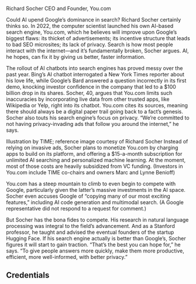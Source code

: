 Richard Socher
CEO and Founder, You.com

Could AI upend Google’s dominance in search? Richard Socher certainly thinks so. In 2022, the computer scientist launched his own AI-based search engine, You.com, which he believes will improve upon Google’s biggest flaws: its thicket of advertisements; its incentive structure that leads to bad SEO microsites; its lack of privacy. Search is how most people interact with the internet—and it’s fundamentally broken, Socher argues. AI, he hopes, can fix it by giving us better, faster information.

The rollout of AI chatbots into search engines has proved messy over the past year. Bing’s AI chatbot interrogated a New York Times reporter about his love life, while Google’s Bard answered a question incorrectly in its first demo, knocking investor confidence in the company that led to a $100 billion drop in its shares. Socher, 40, argues that You.com limits such inaccuracies by incorporating live data from other trusted apps, like Wikipedia or Yelp, right into its chatbot. You.com cites its sources, meaning there should always be a digital paper trail going back to a fact’s genesis. Socher also touts his search engine’s focus on privacy. “We’re committed to not having privacy-invading ads that follow you around the internet,” he says.


Illustration by TIME; reference image courtesy of Richard Socher
Instead of relying on invasive ads, Socher plans to monetize You.com by charging apps to build on its platform, and offering a $15-a-month subscription for unlimited AI searching and personalized machine learning. At the moment, most of those costs are heavily subsidized from VC funding. (Investors in You.com include TIME co-chairs and owners Marc and Lynne Benioff)

You.com has a steep mountain to climb to even begin to compete with Google, particularly given the latter’s massive investments in the AI space. Socher even accuses Google of “copying many of our most exciting features,” including AI code generation and multimodal search. (A Google representative did not respond to a request for comment.)

But Socher has the bona fides to compete. His research in natural language processing was integral to the field’s advancement. And as a Stanford professor, he taught and advised the eventual founders of the startup Hugging Face. If his search engine actually is better than Google’s, Socher figures it will start to gain traction. “That’s the best you can hope for,” he says. “To give people answers more quickly, make them more productive, efficient, more well-informed, with better privacy.”

## Credentials